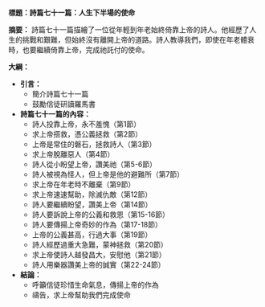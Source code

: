 **標題：詩篇七十一篇：人生下半場的使命**

**摘要：**
詩篇七十一篇描繪了一位從年輕到年老始終倚靠上帝的詩人。他經歷了人生的挑戰和艱難，但始終沒有離開上帝的道路。詩人教導我們，即使在年老體衰時，也要繼續倚靠上帝，完成祂託付的使命。

**大綱：**

* **引言：**
    * 簡介詩篇七十一篇
    * 鼓勵信徒研讀羅馬書
* **詩篇七十一篇的內容：**
    * 詩人投靠上帝，永不羞愧（第1節）
    * 求上帝搭救，憑公義拯救（第2節）
    * 上帝是常住的磐石，拯救詩人（第3節）
    * 求上帝脫離惡人（第4節）
    * 詩人從小盼望上帝，讚美祂（第5-6節）
    * 詩人被視為怪人，但上帝是他的避難所（第7節）
    * 求上帝在年老時不離棄（第9節）
    * 求上帝速速幫助，除滅仇敵（第12節）
    * 詩人要繼續盼望，讚美上帝（第14節）
    * 詩人要訴說上帝的公義和救恩（第15-16節）
    * 詩人要傳揚上帝奇妙的作為（第17-18節）
    * 上帝的公義甚高，行過大事（第19節）
    * 詩人經歷過重大急難，蒙神拯救（第20節）
    * 求上帝使詩人越發昌大，安慰他（第21節）
    * 詩人用樂器讚美上帝的誠實（第22-24節）
* **結論：**
    * 呼籲信徒珍惜生命氣息，傳揚上帝的作為
    * 禱告，求上帝幫助我們完成使命